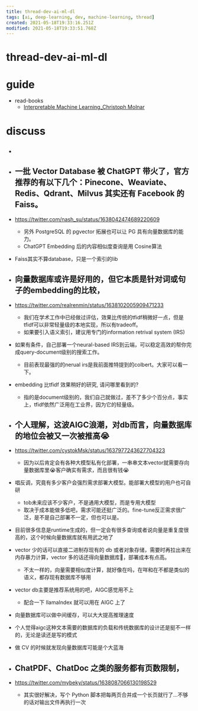 ```yaml
---
title: thread-dev-ai-ml-dl
tags: [ai, deep-learning, dev, machine-learning, thread]
created: 2021-05-18T19:33:16.251Z
modified: 2021-05-18T19:33:51.768Z
---
```


# thread-dev-ai-ml-dl

# guide

- read-books
  - [Interpretable Machine Learning_Christoph Molnar](https://christophm.github.io/interpretable-ml-book/)
# discuss
- ## 

- ## 一批 Vector Database 被 ChatGPT 带火了，官方推荐的有以下几个：Pinecone、Weaviate、Redis、Qdrant、Milvus 其实还有 Facebook 的 Faiss。
- https://twitter.com/nash_su/status/1638042474689220609
  - 另外 PostgreSQL 的 pgvector 拓展也可以让 PG 具有向量数据库的能力。
  - ChatGPT Embedding 后的内容相似度查询是用 Cosine算法
- Faiss其实不算database，只是一个索引的lib

- ## 向量数据库或许是好用的，但它本质是针对词或句子的embedding的比较，
- https://twitter.com/realrenmin/status/1638102005909471233
  - 我们在学术工作中已经做过评估，效果比传统的tfidf稍微好一点，但是tfidf可以非常轻量级的本地实现，所以有tradeoff。
  - 如果要引入语义索引，建议用专门的information retrival system (IRS)
- 如果有条件，自己部署一个neural-based IRS到云端，可以稳定高效的帮你完成query-document级别的搜索工作。 
  - 目前表现最强的的nerual irs是我前面推特提到的colbert。大家可以看一下。
- embedding 比tfidf 效果稍好的研究, 请问哪里看到的?
  - 指的是document级别的，我们自己就做过，差不了多少个百分点，事实上，tfidf依然广泛用在工业界，因为它的轻量级。

- ## 个人理解，这波AIGC浪潮，对db而言，向量数据库的地位会被又一次被推高😭
- https://twitter.com/cystokMsk/status/1637977243627704323
  - 因为以后肯定会有各种大模型私有化部署，一串串文本vector就需要存向量数据库里😭客户确实有需求，而且很有钱😭

- 唱反调，究竟有多少客户会强烈需求部署大模型。能部署大模型的用户也可自研
  - tob未来应该不少客户，不是通用大模型，而是专用大模型
  - 取决于成本能做多低吧，需求可能还挺广泛的。fine-tune反正需求很广泛，是不是自己部署不一定，但也可以是。

- 目前很多信息是runtime生成的，但一定会有很多查询或者说向量是重复度很高的，这个时候向量数据库就有用武之地了
- vector 少的话可以直接二进制存现有的 db 或者对象存储，需要时再拉出来在内存暴力计算，vector 多的话还得向量数据库🥲，部署成本有点高。
  - 不太一样的，向量需要相似度计算，就好像在吗，在咩和在不都是类似的语义，都存现有数据库不够用
- vector db主要是推荐系统用的吧，AIGC感觉用不上
  - 配合一下 llamaIndex 就可以用在 AIGC 上了
- 向量数据库可以做中间缓存，可以大大提高推理速度
- 个人觉得aigc这种文本需要的数据库的负载和传统数据库的设计还是挺不一样的，无论是读还是写的模式
- 做 CV 的时候就发现向量数据库可能是个大蓝海

- ## ChatPDF、ChatDoc 之类的服务都有页数限制，
- https://twitter.com/mybeky/status/1638087066130198529
  - 其实很好解决，写个 Python 脚本把每两页合并成一个长页就行了…不够的话对输出文件再执行一次

